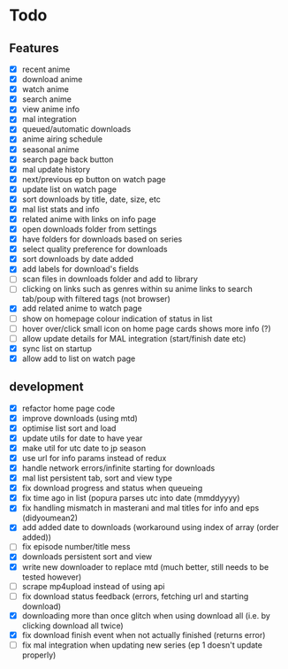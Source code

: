 Todo
=====
## Features
- [x] recent anime
- [x] download anime
- [x] watch anime
- [x] search anime
- [x] view anime info
- [x] mal integration
- [x] queued/automatic downloads
- [x] anime airing schedule
- [x] seasonal anime
- [x] search page back button
- [x] mal update history
- [x] next/previous ep button on watch page
- [x] update list on watch page
- [x] sort downloads by title, date, size, etc
- [x] mal list stats and info
- [x] related anime with links on info page
- [x] open downloads folder from settings
- [x] have folders for downloads based on series
- [x] select quality preference for downloads
- [x] sort downloads by date added
- [x] add labels for download's fields
- [ ] scan files in downloads folder and add to library
- [ ] clicking on links such as genres within su anime links to search tab/poup with filtered tags (not browser)
- [x] add related anime to watch page
- [ ] show on homepage colour indication of status in list
- [ ] hover over/click small icon on home page cards shows more info (?)
- [ ] allow update details for MAL integration (start/finish date etc)
- [x] sync list on startup
- [x] allow add to list on watch page

## development
- [x] refactor home page code
- [x] improve downloads (using mtd)
- [x] optimise list sort and load
- [x] update utils for date to have year
- [x] make util for utc date to jp season
- [x] use url for info params instead of redux
- [x] handle network errors/infinite starting for downloads
- [x] mal list persistent tab, sort and view type
- [x] fix download progress and status when queueing
- [x] fix time ago in list (popura parses utc into date (mmddyyyy)
- [x] fix handling mismatch in masterani and mal titles for info and eps (didyoumean2)
- [x] add added date to downloads (workaround using index of array (order added))
- [ ] fix episode number/title mess
- [x] downloads persistent sort and view
- [x] write new downloader to replace mtd (much better, still needs to be tested however)
- [ ] scrape mp4upload instead of using api
- [ ] fix download status feedback (errors, fetching url and starting download)
- [x] downloading more than once glitch when using download all (i.e. by clicking download all twice)
- [x] fix download finish event when not actually finished (returns error)
- [ ] fix mal integration when updating new series (ep 1 doesn't update properly)
